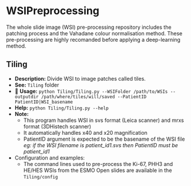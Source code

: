 # WSIPreprocessing
The whole slide image (WSI) pre-processing repository includes the patching process and the Vahadane colour normalisation method. These pre-processing are highly recomanded before applying a deep-learning method.

## Tiling 
- **Description:** Divide WSI to image patches called tiles.
- **See:** `Tiling` folder
- 🎯 **Usage:** `python Tiling/Tiling.py --WSIFolder /path/to/WSIs --outputdir /path/where/tiles/will/saved --PatientID PatientID|WSI_basename `
- **Help:** `python Tiling/Tiling.py --help`
- **Note:**
	- This program handles WSI in svs format (Leica scanner) and mrxs format (3DHistech scanner)
	- It automatically handles x40 and x20 magnification
	- PatientID argument is expected to be the basename of the WSI file *eg: if the WSI filename is patient_id1.svs then PatientID must be patient_id1*
- Configuration and examples:
	- The command lines used to pre-process the Ki-67, PHH3 and HE/HES WSIs from the ESMO Open slides are available in the `Tiling/config` 
